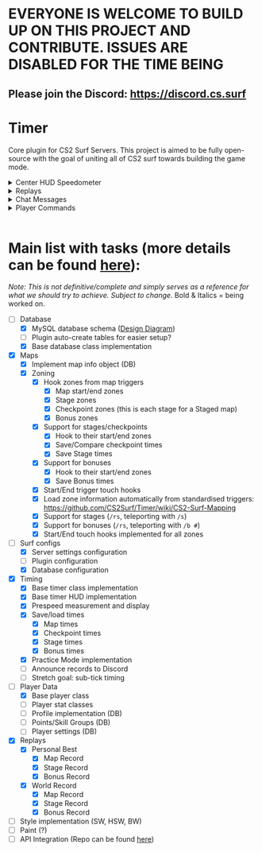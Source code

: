 # EVERYONE IS WELCOME TO BUILD UP ON THIS PROJECT AND CONTRIBUTE. ISSUES ARE DISABLED FOR THE TIME BEING 
## Please join the Discord: https://discord.cs.surf

# Timer
Core plugin for CS2 Surf Servers. This project is aimed to be fully open-source with the goal of uniting all of CS2 surf towards building the game mode.
<br>
<details> 
  <summary>Center HUD Speedometer</summary>
  <p>Different time formatting is available in the code base but not implemented for players to change it themselves. Refer to <strong>PlayerTimer.TimeFormatStyle</strong> in codebase</p>
  <ul>
    <li><strong>Map</strong>
      <p><em>Shown while player starts their Map Run from the map start zone (!r)</em></p>
      <details>
        <summary>Zone name + Start speed</summary>
        <p>Map Run mode:</p>
        <img src="https://i.imgur.com/IqUL067.png" alt="Map Start Zone">
        <img src="https://i.imgur.com/ITooApq.png" alt="Map Start Zone exit">
      </details>
    </li>
    <li><strong>Checkpoints</strong>
      <p><em>Only shown during Map Run after exiting a Checkpoint/Stage zone</em></p>
      <details>
        <summary>Zone name + Start speed</summary>
        <p>Checkpoint comparison:</p>
        <img src="https://i.imgur.com/recf26f.png" alt="Checkpoint Start Zone exit">
      </details>
    </li>
    <li><strong>Stages</strong>
      <p><em>Only shown while in Stage Mode, accessed through !s X or !stage X commands</em></p>
      <details>
        <summary>Zone name + Start speed</summary>
        <p>Stage Run mode:</p>
        <img src="https://i.imgur.com/Zi3HN2b.png" alt="Stages Start Zone">
        <img src="https://i.imgur.com/uYyumVJ.png" alt="Stages Start Zone exit">
      </details>
    </li>
    <li><strong>Bonuses</strong>
      <p><em>Only shown while in Bonus Mode, accessed through !b X or !bonus X commands</em></p>
      <details>
        <summary>Zone name + Start speed</summary>
        <p>Bonus Run mode:</p>
        <img src="https://i.imgur.com/Tlmdq9r.png" alt="Bonuses Start Zone">
        <img src="https://i.imgur.com/Rfm9qG4.png" alt="Bonuses Start Zone exit">
      </details>
    </li>
  </ul>
</details>

<details> 
  <summary>Replays</summary>
  <p>Currently only accessible through the <strong>!spec</strong> command and cycling the players. Different time formatting is available in the code base but not implemented for players to change it themselves. Refer to <strong>PlayerTimer.TimeFormatStyle</strong> in codebase</p>
  <p>Replays are saved for all types of runs Map/Stage/Bonus (and future Styles) regardless if they are a World Record or just a Personal Best. No functionality is implemented for replaying PB replays yet, feel free to add and Pull Request it</p>
  <ul>
    <li><strong>Map</strong>
      <details>
        <summary>Spectating Map Replay</summary>
        <p>Map Run:</p>
        <img src="https://i.imgur.com/gZutBkS.png" alt="Map Run Replay">
      </details>
    </li>
    <li><strong>Stages</strong>
      <details>
        <summary>Spectating Stage Replay</summary>
        <p>Stage Run:</p>
        <img src="https://i.imgur.com/tL7kM1l.png" alt="Stages Run Replay">
      </details>
    </li>
    <li><strong>Bonuses</strong>
      <p>Bonus Replays are also available but no screenshots at the time of writing.</p>
    </li>
    <li><strong>Scoreboard</strong>
      <details>
        <summary>Currently available replays for the map</summary>
        <p>Scoreboard:</p>
        <img src="https://i.imgur.com/RNTTFgi.png" alt="Scoreboard showing all available Replays">
      </details>
    </li>
  </ul>
</details>


<details> 
  <summary>Chat Messages</summary>
  <ul>
    <li><strong>Map Run</strong>
      <details>
        <summary>Improving a Record</summary>
        <p>Timer sends a chat message to all players upon a player beating the Map Record. Missing it sends a message only to the player:</p>
        <img src="https://i.imgur.com/ggCNjZ8.png" alt="Beating a Map record">
      </details>
      <details>
        <summary>Checkpoint Comparison</summary>
        <p>Timer sends a chat message the player comparing their PB checkpoint times with the current run (value in brackets after the time indicate the Speed):</p>
        <img src="https://i.imgur.com/ts4FfhY.png" alt="Checkpoints Comparison">
      </details>
    </li>
    <li><strong>Stage Records</strong>
      <details>
        <summary>New Stage record and improving Stage record</summary>
        <p>Timer sends a chat message to all players upon a player beating a Stage/Bonus/Map record. Different scenarios for missed/comparing times are also available and shown in chat but only to the player who is doing the run:</p>
        <img src="https://i.imgur.com/MNehNmv.png" alt="Stage Records and comparisons">
      </details>
    </li>
    <li><strong>QOL</strong>
      <details>
        <summary>Player Connected + Map Info (!mi / !tier)</summary>
        <p>LL is used for Local development and testing:</p>
        <img src="https://i.imgur.com/JtHwYnx.png" alt="Player Connected + Map Info">
      </details>
      <details>
        <summary>Player Rank</summary>
        <p>Displays the rank of the player on the current map:</p>
        <img src="https://i.imgur.com/4BXJjMv.png" alt="Player Rank">
      </details>
    </li>
  </ul>
</details>

<details> 
  <summary>Player Commands</summary>
      <p>We recommend making binds using the <strong>Console</strong> commands, chat commands may flood the server and not always work.</p>
  <ul>
    <li><strong>Saveloc (Practice Mode)</strong>
      <details>
        <summary>Save the current location</summary>
        <p>Chat: !saveloc</p>
        <p>Console: css_saveloc</p>
      </details>
      <details>
        <summary>Teleport to the last saved location</summary>
        <p>Chat: !tele</p>
        <p>Console: css_tele</p>
      </details>
      <details>
        <summary>Teleport to the previous saved location</summary>
        <p>Chat: !teleprev</p>
        <p>Console: css_teleprev</p>
      </details>
      <details>
        <summary>Teleport to the next saved location</summary>
        <p>Chat: !telenext</p>
        <p>Console: css_telenext</p>
      </details>
    </li>
  </ul>
  <ul>
    <li><strong>Spectate</strong>
      <details>
        <summary>Enter Spectator Mode</summary>
        <p>Chat: !spec</p>
        <p>Console: css_spec</p>
      </details>
      <details>
        <summary>Exiting Spectator Mode</summary>
        <p>No command currently available to go back to Play Mode (time may NOT be reset and you will loose your progress post entering Spectator Mode)</p>
        <p>Open team choosing menu <strong>M</strong> and select CT</p>
      </details>
    </li>
  </ul>
</details>
</br>

# Main list with tasks (more details can be found [here](https://github.com/CS2Surf/Timer/blob/dev/TODO)):
*Note: This is not definitive/complete and simply serves as a reference for what we should try to achieve. Subject to change.*
Bold & Italics = being worked on.
- [ ] Database
  - [X] MySQL database schema ([Design Diagram](https://dbdiagram.io/d/CS2Surf-Timer-DB-Schema-6560b76b3be1495787ace4d2))
  - [ ] Plugin auto-create tables for easier setup? 
  - [X] Base database class implementation
- [X] Maps
  - [X] Implement map info object (DB)
  - [X] Zoning
    - [X] Hook zones from map triggers
      - [X] Map start/end zones
      - [X] Stage zones
      - [X] Checkpoint zones (this is each stage for a Staged map)
      - [X] Bonus zones
    - [X] Support for stages/checkpoints
      - [X] Hook to their start/end zones
      - [X] Save/Compare checkpoint times
      - [X] Save Stage times
    - [X] Support for bonuses
      - [X] Hook to their start/end zones
      - [X] Save Bonus times
    - [X] Start/End trigger touch hooks
    - [X] Load zone information automatically from standardised triggers: https://github.com/CS2Surf/Timer/wiki/CS2-Surf-Mapping 
    - [X] Support for stages (`/rs`, teleporting with `/s`)
    - [X] Support for bonuses (`/rs`, teleporting with `/b #`)
    - [X] Start/End touch hooks implemented for all zones
- [ ] Surf configs
  - [X] Server settings configuration
  - [ ] Plugin configuration
  - [X] Database configuration
- [X] Timing
  - [X] Base timer class implementation
  - [X] Base timer HUD implementation
  - [X] Prespeed measurement and display
  - [X] Save/load times
    - [x] Map times
    - [x] Checkpoint times
    - [X] Stage times
    - [X] Bonus times
  - [X] Practice Mode implementation
  - [ ] Announce records to Discord
  - [ ] Stretch goal: sub-tick timing
- [ ] Player Data
  - [X] Base player class
  - [ ] Player stat classes
  - [ ] Profile implementation (DB)
  - [ ] Points/Skill Groups (DB)
  - [ ] Player settings (DB)
- [x] Replays
   - [x] Personal Best 
      - [x] Map Record
      - [X] Stage Record
      - [X] Bonus Record
   - [x] World Record
      - [X] Map Record
      - [X] Stage Record
      - [X] Bonus Record
- [ ] Style implementation (SW, HSW, BW)
- [ ] Paint (?)
- [ ] API Integration (Repo can be found [here](https://github.com/CS2Surf/CS2-Surf-API))

